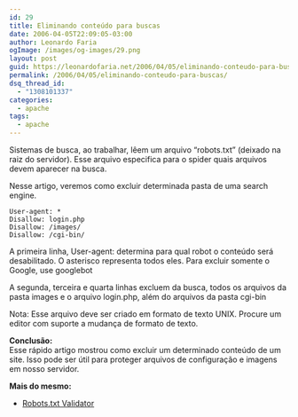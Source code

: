 ```yaml
---
id: 29
title: Eliminando conteúdo para buscas
date: 2006-04-05T22:09:05-03:00
author: Leonardo Faria
ogImage: /images/og-images/29.png
layout: post
guid: https://leonardofaria.net/2006/04/05/eliminando-conteudo-para-buscas/
permalink: /2006/04/05/eliminando-conteudo-para-buscas/
dsq_thread_id:
  - "1308101337"
categories:
  - apache
tags:
  - apache
---
```

Sistemas de busca, ao trabalhar, lêem um arquivo &#8220;robots.txt&#8221; (deixado na raiz do servidor). Esse arquivo especifica para o spider quais arquivos devem aparecer na busca.

Nesse artigo, veremos como excluir determinada pasta de uma search engine.  
<!--more-->

```text
User-agent: *
Disallow: login.php
Disallow: /images/
Disallow: /cgi-bin/
```

A primeira linha, User-agent: determina para qual robot o conteúdo será desabilitado. O asterisco representa todos eles. Para excluir somente o Google, use googlebot

A segunda, terceira e quarta linhas excluem da busca, todos os arquivos da pasta images e o arquivo login.php, além do arquivos da pasta cgi-bin

Nota: Esse arquivo deve ser criado em formato de texto UNIX. Procure um editor com suporte a mudança de formato de texto.

**Conclusão:**  
Esse rápido artigo mostrou como excluir um determinado conteúdo de um site. Isso pode ser útil para proteger arquivos de configuração e imagens em nosso servidor.

**Mais do mesmo:**  

- [Robots.txt Validator](http://www.searchengineworld.com/cgi-bin/robotcheck.cgi)
